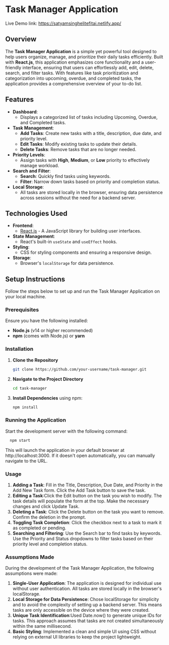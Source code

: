 # Task Manager Application
Live Demo link: https://satyamsinghelitefitai.netlify.app/
## Overview

The **Task Manager Application** is a simple yet powerful tool designed to help users organize, manage, and prioritize their daily tasks efficiently. Built with **React.js**, this application emphasizes core functionality and a user-friendly interface, ensuring that users can effortlessly add, edit, delete, search, and filter tasks. With features like task prioritization and categorization into upcoming, overdue, and completed tasks, the application provides a comprehensive overview of your to-do list.

## Features

- **Dashboard**: 
  - Displays a categorized list of tasks including Upcoming, Overdue, and Completed tasks.
- **Task Management**:
  - **Add Tasks**: Create new tasks with a title, description, due date, and priority level.
  - **Edit Tasks**: Modify existing tasks to update their details.
  - **Delete Tasks**: Remove tasks that are no longer needed.
- **Priority Levels**:
  - Assign tasks with **High**, **Medium**, or **Low** priority to effectively manage workload.
- **Search and Filter**:
  - **Search**: Quickly find tasks using keywords.
  - **Filter**: Narrow down tasks based on priority and completion status.
- **Local Storage**:
  - All tasks are stored locally in the browser, ensuring data persistence across sessions without the need for a backend server.

## Technologies Used

- **Frontend**:
  - [React.js](https://reactjs.org/) - A JavaScript library for building user interfaces.
- **State Management**:
  - React's built-in `useState` and `useEffect` hooks.
- **Styling**:
  - CSS for styling components and ensuring a responsive design.
- **Storage**:
  - Browser's `localStorage` for data persistence.

## Setup Instructions

Follow the steps below to set up and run the Task Manager Application on your local machine.

### Prerequisites

Ensure you have the following installed:

- **Node.js** (v14 or higher recommended)
- **npm** (comes with Node.js) or **yarn**

### Installation

1. **Clone the Repository**

   ```bash
   git clone https://github.com/your-username/task-manager.git

2. **Navigate to the Project Directory**

   ```bash
   cd task-manager
3. **Install Dependencies**
   using npm:
   ```bash
   npm install

### Running the Application
Start the development server with the following command:
  ```bash
    npm start
```
This will launch the application in your default browser at http://localhost:3000. If it doesn't open automatically, you can manually navigate to the URL.

### Usage
1. **Adding a Task**: Fill in the Title, Description, Due Date, and Priority in the Add New Task form. Click the Add Task button to save the task.
2. **Editing a Task**:Click the Edit button on the task you wish to modify. The task details will populate the form at the top. Make the necessary changes and click Update Task.
3. **Deleting a Task**: Click the Delete button on the task you want to remove. Confirm the deletion in the prompt.
4.  **Toggling Task Completion**: Click the checkbox next to a task to mark it as completed or pending.
5. **Searching and Filtering**: Use the Search bar to find tasks by keywords. Use the Priority and Status dropdowns to filter tasks based on their priority level and completion status.

### Assumptions Made
During the development of the Task Manager Application, the following assumptions were made:

1. **Single-User Application**: The application is designed for individual use without user authentication. All tasks are stored locally in the browser's localStorage.
2. **Local Storage for Data Persistence**: Chose localStorage for simplicity and to avoid the complexity of setting up a backend server. This means tasks are only accessible on the device where they were created.
3. **Unique Task Identification**:Used Date.now() to generate unique IDs for tasks. This approach assumes that tasks are not created simultaneously within the same millisecond.
4. **Basic Styling**: Implemented a clean and simple UI using CSS without relying on external UI libraries to keep the project lightweight.
